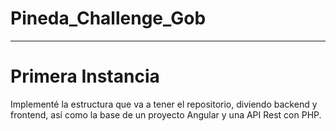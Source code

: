 # Pineda_Challenge_Gob
---
# Primera Instancia
Implementé la estructura que va a tener el repositorio, diviendo backend y frontend, así como la base de un proyecto Angular y una API Rest con PHP.